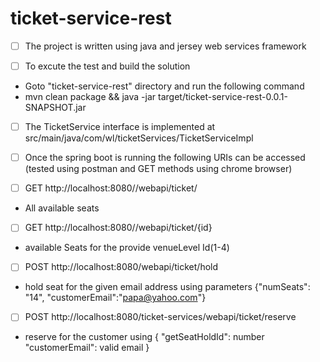 # ticket-service-rest

- [ ] The project  is written using java and jersey web services framework 

- [ ] To excute the test and build the solution 
- Goto  "ticket-service-rest" directory and run the following command 
- mvn clean package && java -jar target/ticket-service-rest-0.0.1-SNAPSHOT.jar


- [ ] The  TicketService interface is implemented at src/main/java/com/wl/ticketServices/TicketServiceImpl

- [ ] Once the spring boot is running the following URIs can be accessed 
(tested using postman and GET methods using chrome browser)


 
- [ ] GET                   http://localhost:8080//webapi/ticket/ 
- All available seats
 
- [ ] GET                   http://localhost:8080//webapi/ticket/{id} 
- available Seats for the provide venueLevel Id(1-4)

- [ ] POST                       http://localhost:8080/webapi/ticket/hold
- hold seat for the given email address using parameters {"numSeats": "14", "customerEmail":"papa@yahoo.com"} 
- [ ] POST   http://localhost:8080/ticket-services/webapi/ticket/reserve    
- reserve for the customer using  {  "getSeatHoldId": number   "customerEmail": valid email  }

  

